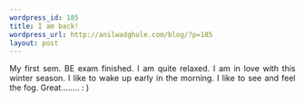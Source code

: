 ```yaml
--- 
wordpress_id: 185
title: I am back!
wordpress_url: http://anilwadghule.com/blog/?p=185
layout: post
---
```

<div style="text-align: justify;">My first sem. BE exam finished. I am quite relaxed. I am in love with this winter season. I like to wake up early in the morning. I like to see and feel the fog. Great........ : )</div>
